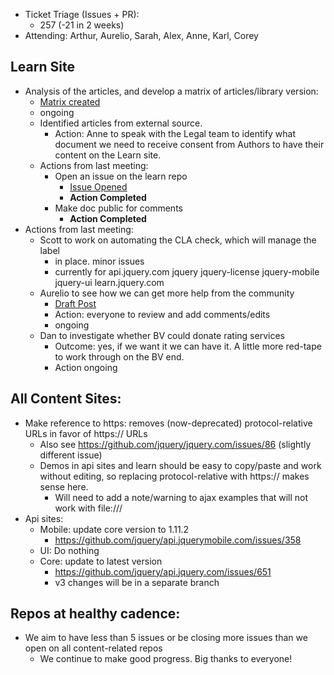 * Ticket Triage (Issues + PR):
  * 257 (-21 in 2 weeks)
* Attending: Arthur, Aurelio, Sarah, Alex, Anne, Karl, Corey

## Learn Site
* Analysis of the articles, and develop a matrix of articles/library version:
  * [Matrix created](https://docs.google.com/spreadsheets/d/1H6xhKoSBtoK9Nsc7uqBcVQULqflc7xWZbtsTO7p1fqA/edit#gid=0)
  * ongoing
  * Identified articles from external source.
    * Action: Anne to speak with the Legal team to identify what document we need to receive consent from Authors to have their content on the Learn site.
  * Actions from last meeting:
    * Open an issue on the learn repo
      * [Issue Opened](https://github.com/jquery/learn.jquery.com/issues/626)
      * **Action Completed**
    * Make doc public for comments
      * **Action Completed**
* Actions from last meeting:
  * Scott to work on automating the CLA check, which will manage the label
    * in place. minor issues
    * currently for api.jquery.com jquery jquery-license jquery-mobile  jquery-ui  learn.jquery.com
  * Aurelio to see how we can get more help from the community
    * [Draft Post](https://docs.google.com/document/d/1qeiwEtiIitFt1X8Iu1Cu2X0GgwM-MSb4FOOl50oerPY/edit)
    * Action: everyone to review and add comments/edits
    * ongoing
  * Dan to investigate whether BV could donate rating services
    * Outcome: yes, if we want it we can have it. A little more red-tape to work through on the BV end.
    * Action ongoing

## All Content Sites:
* Make reference to https: removes (now-deprecated) protocol-relative URLs in favor of https:// URLs
  * Also see https://github.com/jquery/jquery.com/issues/86 (slightly different issue)
  * Demos in api sites and learn should be easy to copy/paste and work without editing, so replacing protocol-relative with https:// makes sense here.
    * Will need to add a note/warning to ajax examples that will not work with file:///
* Api sites:
  * Mobile: update core version to 1.11.2
    * https://github.com/jquery/api.jquerymobile.com/issues/358
  * UI: Do nothing
  * Core: update to latest version
    * https://github.com/jquery/api.jquery.com/issues/651
    * v3 changes will be in a separate branch

## Repos at healthy cadence:
* We aim to have less than 5 issues or be closing more issues than we open on all content-related repos
  * We continue to make good progress. Big thanks to everyone!
